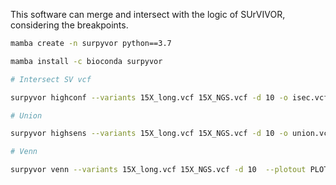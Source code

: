 
This software can merge and intersect with the logic of SUrVIVOR, considering
the breakpoints.

```bash
mamba create -n surpyvor python==3.7

mamba install -c bioconda surpyvor

# Intersect SV vcf

surpyvor highconf --variants 15X_long.vcf 15X_NGS.vcf -d 10 -o isec.vcf
```

```bash
# Union

surpyvor highsens --variants 15X_long.vcf 15X_NGS.vcf -d 10 -o union.vcf

# Venn

surpyvor venn --variants 15X_long.vcf 15X_NGS.vcf -d 10  --plotout PLOTOUT --keepmerged -i

```